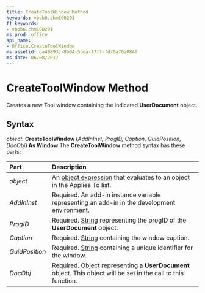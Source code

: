 ```yaml
---
title: CreateToolWindow Method
keywords: vbob6.chm100291
f1_keywords:
- vbob6.chm100291
ms.prod: office
api_name:
- Office.CreateToolWindow
ms.assetid: da49893c-8b04-5bda-f7ff-fd70a70a084f
ms.date: 06/08/2017
---
```



# CreateToolWindow Method



Creates a new Tool window containing the indicated  **UserDocument** object.

## Syntax

_object_. **CreateToolWindow (**_AddInInst, ProgID, Caption, GuidPosition, DocObj_**) As Window**
The  **CreateToolWindow** method syntax has these parts:


|**Part**|**Description**|
|:-----|:-----|
| _object_|An [object expression](../../Glossary/vbe-glossary.md#object-expression) that evaluates to an object in the Applies To list.|
| _AddInInst_|Required. An add-in instance variable representing an add-in in the development environment.|
| _ProgID_|Required. [String](../../Glossary/vbe-glossary.md) representing the progID of the **UserDocument** object.|
| _Caption_|Required. [String](../../Glossary/vbe-glossary.md) containing the window caption.|
| _GuidPosition_|Required. [String](../../Glossary/vbe-glossary.md) containing a unique identifier for the window.|
| _DocObj_|Required. [Object](../../Glossary/vbe-glossary.md#object) representing a **UserDocument** object. This object will be set in the call to this function.|

